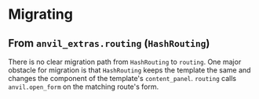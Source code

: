 # Migrating

## From `anvil_extras.routing` (`HashRouting`)

There is no clear migration path from `HashRouting` to `routing`. One major obstacle for migration is that `HashRouting` keeps the template the same and changes the component of the template's `content_panel`. `routing` calls `anvil.open_form` on the matching route's form.

